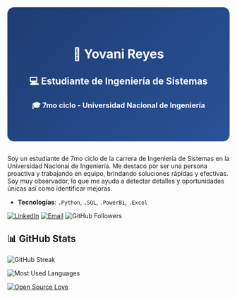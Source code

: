 <div align="center" style="background: linear-gradient(135deg, #1e3c72, #2a5298); padding: 50px 20px; border-radius: 15px; color: white; margin-bottom: 30px;">

# 🚀 Yovani Reyes
## 💻 Estudiante de Ingeniería de Sistemas
### 🎓 7mo ciclo - Universidad Nacional de Ingeniería

</div>

Soy un estudiante de 7mo ciclo de la carrera de Ingeniería de Sistemas en la Universidad Nacional de Ingeniería. Me destaco por ser una persona proactiva y trabajando en equipo, brindando soluciones rápidas y efectivas. Soy muy observador, lo que me ayuda a detectar detalles y oportunidades únicas así como identificar mejoras.

- **Tecnologías**: `.Python`, `.SQL`, `.PowerBi`, `.Excel`

[![LinkedIn](https://img.shields.io/badge/LinkedIn-Connect-blue?logo=linkedin)](https://www.linkedin.com/in/yovanireyesgarcia)
[![Email](https://img.shields.io/badge/Email-Contact-red?logo=gmail)](mailto:yovanijorgeyj123@gmail.com)
![GitHub Followers](https://img.shields.io/github/followers/yovanirg12?style=flat-square&logo=github)

## 📊 GitHub Stats

![GitHub Streak](https://streak-stats.demolab.com/?user=yovanirg12&theme=dracula)

![Most Used Languages](https://github-readme-stats.vercel.app/api/top-langs/?username=yovanirg12&layout=compact&theme=dracula)

[![Open Source Love](https://badges.frapsoft.com/os/v2/open-source.svg?v=103)](https://github.com/ellerbrock/open-source-badges/)


